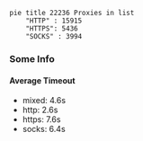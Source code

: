 
```mermaid
pie title 22236 Proxies in list
    "HTTP" : 15915
    "HTTPS": 5436
    "SOCKS" : 3994
```

### Some Info
#### Average Timeout

- mixed: 4.6s
- http: 2.6s
- https: 7.6s
- socks: 6.4s